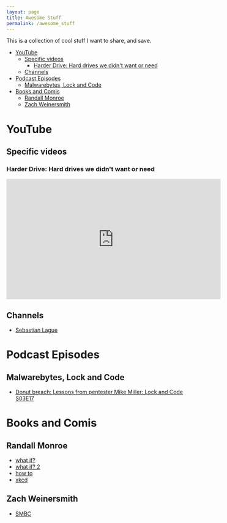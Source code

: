 ```yaml
---
layout: page
title: Awesome Stuff
permalink: /awesome_stuff
---
```


This is a collection of cool stuff I want to share, and save.

- [YouTube](#youtube)
  - [Specific videos](#specific-videos)
    - [Harder Drive: Hard drives we didn't want or need](#harder-drive-hard-drives-we-didnt-want-or-need)
  - [Channels](#channels)
- [Podcast Episodes](#podcast-episodes)
  - [Malwarebytes, Lock and Code](#malwarebytes-lock-and-code)
- [Books and Comis](#books-and-comis)
  - [Randall Monroe](#randall-monroe)
  - [Zach Weinersmith](#zach-weinersmith)


# YouTube

## Specific videos

### Harder Drive: Hard drives we didn't want or need 

<iframe width="560" height="315" src="https://www.youtube.com/embed/JcJSW7Rprio?si=jCCXzKIaCWN9Y0Ri" title="YouTube video player" frameborder="0" allow="accelerometer; autoplay; clipboard-write; encrypted-media; gyroscope; picture-in-picture; web-share" referrerpolicy="strict-origin-when-cross-origin" allowfullscreen></iframe>

## Channels

- [Sebastian Lague](https://www.youtube.com/@SebastianLague)


# Podcast Episodes

## Malwarebytes, Lock and Code

- [Donut breach: Lessons from pentester Mike Miller: Lock and Code S03E17](https://www.malwarebytes.com/blog/podcast/2022/08/donut-breach-lessons-from-pen-tester-mike-miller-lock-and-code-s03e17)

# Books and Comis

## Randall Monroe

- [what if?](https://xkcd.com/what-if/)
- [what if? 2](https://xkcd.com/what-if-2/)
- [how to](https://xkcd.com/how-to/)
- [xkcd](https://xkcd.com/)

## Zach Weinersmith

- [SMBC](https://www.smbc-comics.com/)
